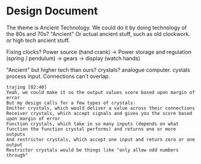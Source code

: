 Design Document
===============

The theme is Ancient Technology.
We could do it by doing technology of the 80s and 70s? "Ancient"
Or actual ancient stuff, such as old clockwork.
or high tech ancient stuff.

Fixing clocks?
Power source (hand crank) -> Power storage and regulation (spring / pendulum) -> gears -> display (watch hands)

"Ancient" but higher tech than ours?
crystals? analogue computer.
cystals process input.
Connections can't overlap.
```
trajing [02:40]  
Yeah, we could make it so the output values score based upon margin of error
But my design calls for a few types of crystals:
Emitter crystals, which would deliver a value across their connections
Receiver crystals, which accept signals and gives you the score based upon margin of error
Function crystals, which take in so many inputs (depends on what function the function crystal performs) and returns one or more outputs
And restrictor crystals, which accept one input and return zero or one output
Restrictor crystals would be things like "only allow odd numbers through"
```
